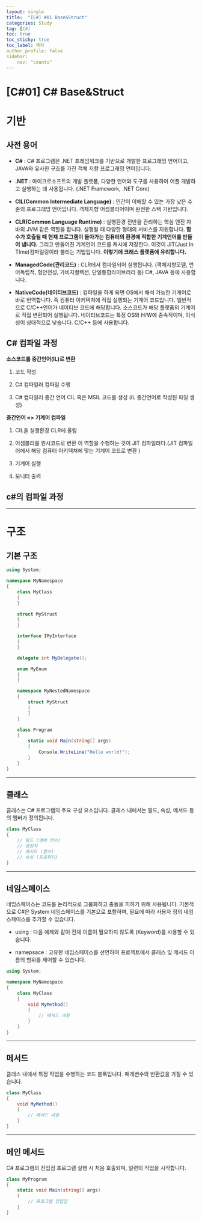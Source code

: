 ```yaml
---
layout: single
title:  "[C#] #01 Base&Struct"
categories: Study
tag: [C#]
toc: true 
toc_sticky: true 
toc_label: 목차    
author_profile: false
sidebar:
    nav: "counts"
---
```


# [C#01] C# Base&Struct

# 기반

## 사전 용어

* **C#** : C# 프로그램은 .NET 프레임워크를 기반으로 개발한 프로그래밍 언어이고, JAVA와 유사한 구조를 가진 객체 지향 프로그래밍 언어입니다.
  
* **.NET** : 마이크로소프트의 개발 플랫폼, 다양한 언어와 도구를 사용하여 어플 개발하고 실행하는 데 사용됩니다. (.NET Framework, .NET Core)
  
* **CIL(Common Intermediate Language)** : 인간이 이해할 수 있는 가장 낮은 수준의 프로그래밍 언어입니다. 객체지향 어셈블리어이며 완전한 스택 기반입니다. 
  
* **CLR(Common Language Runtime)** : 실행환경 전반을 관리하는 핵심 엔진 자바의 JVM 같은 역할을 합니다. 실행될 때 다양한 형태의 서비스를 지원합니다. **함수가 호출될 때 현재 프로그램이 돌아가는 컴퓨터의 환경에 적합한 기계언어를 만들어 냅니다.** 그리고 만들어진 기계언어 코드를 캐시에 저장한다. 이것이 JIT(Just In TIme)컴파일링이라 불리는 기법입니다. **이렇기에 크래스 플랫폼에 유리합니다.**
  
* **ManagedCode(관리코드)** : CLR에서 컴파일되어 실행됩니다. (객체지향모델, 언어독립적, 형안전성, 가비지컬렉션, 단일통합라이브러리 등) C#, JAVA 등에 사용합니다.
  
* **NativeCode(네이티브코드)** :  컴파일을 하게 되면 OS에서 해석 가능한 기계어로 바로 번역합니다. 즉 컴퓨터 아키텍처에 직접 실행되는 기계어 코드입니다. 일반적으로 C/C++언어가 네이티브 코드에 해당합니다. 소스코드가 해당 플랫폼의 기계어로 직접 변환되어 실행됩니다. 네이티브코드는 특정 OS와 H/W에 종속적이며, 이식성이 상대적으로 낮습니다. C/C++ 등에 사용합니다.



##  C# 컴파일 과정

**소스코드를 중간언어(IL)로 변환**

1. 코드 작성

2. C# 컴파일러 컴파일 수행

3. C# 컴파일러 중간 언어 CIL 혹은 MSIL 코드를 생성 (IL 중간언어로 작성된 파일 생성)

**중간언어 => 기계어 컴파일**

1. CIL을 실행환경 CLR에 올림
   
2. 어셈블리를 원시코드로 변환 이 역할을 수행하는 것이 JIT 컴파일러다.(JIT 컴파일러에서 해당 컴퓨터 아키텍처에 맞는 기계어 코드로 변환 )
   
3. 기계어 실행
   
4. 모니터 출력



##  c#의 컴파일 과정

---

# 구조 
## 기본 구조 

```c#
using System;

namespace MyNamespace
{
    class MyClass
    {
    }

    struct MyStruct
    {
    }

    interface IMyInterface
    {
    }

    delegate int MyDelegate();

    enum MyEnum
    {
    }

    namespace MyNestedNamespace
    {
        struct MyStruct
        {
        }
    }

    class Program
    {
        static void Main(string[] args)
        {
            Console.WriteLine("Hello world!");
        }
    }
}
```

---

## 클래스

클래스는 C# 프로그램의 주요 구성 요소입니다. 클래스 내에서는 필드, 속성, 메서드 등의 멤버가 정의됩니다.



```c#
class MyClass
{
    // 필드 (멤버 변수)
    // 생성자
    // 메서드 (함수)
    // 속성 (프로퍼티)
}
```

---

## 네임스페이스

네임스페이스는 코드를 논리적으로 그룹화하고 충돌을 피하기 위해 사용됩니다. 기본적으로 C#은 System 네임스페이스를 기본으로 포함하며, 필요에 따라 사용자 정의 네임스페이스를 추가할 수 있습니다.



* using : 다음 예제와 같이 전체 이름이 필요하지 않도록 (Keyword)를 사용할 수 있습니다.

* namepsace : 고유한 네임스페이스를 선언하여 프로젝트에서 클래스 및 메서드 이름의 범위를 제어할 수 있습니다.



```c#
using System;

namespace MyNamespace
{
    class MyClass
    {
        void MyMethod()
        {
            // 메서드 내용
        }
    }
}
```

---

## 메서드 

클래스 내에서 특정 작업을 수행하는 코드 블록입니다. 매개변수와 반환값을 가질 수 있습니다.



```c#
class MyClass
{
    void MyMethod()
    {
        // 메서드 내용
    }
}
```



---

## 메인 메서드

C# 프로그램의 진입점 프로그램 실행 시 처음 호출되며, 일련의 작업을 시작합니다.



```c#
class MyProgram
{
    static void Main(string[] args)
    {
        // 프로그램 진입점
    }
}
```



